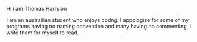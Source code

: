 Hi i am Thomas Harrsion

I am an austrailian student who enjoys codng. I appologize for some of my programs having no naming convention and many having no commenting, I write them for myself to read.
